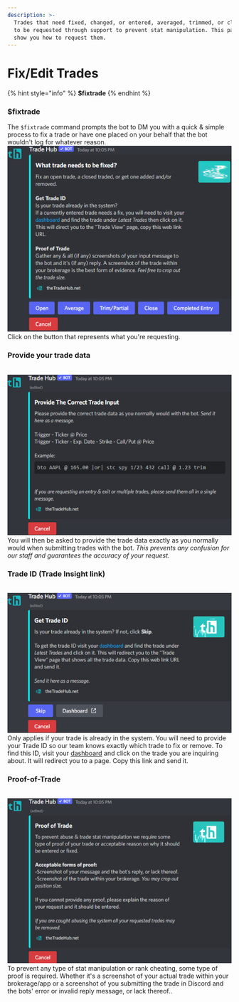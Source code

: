 ```yaml
---
description: >-
  Trades that need fixed, changed, or entered, averaged, trimmed, or closed need
  to be requested through support to prevent stat manipulation. This page will
  show you how to request them.
---
```


# Fix/Edit Trades

{% hint style="info" %}
**$fixtrade**
{% endhint %}

### $fixtrade

The `$fixtrade` command prompts the bot to DM you with a quick & simple process to fix a trade or have one placed on your behalf that the bot wouldn't log for whatever reason.\
![](<../.gitbook/assets/image (42).png>)\
Click on the button that represents what you're requesting.



### Provide your trade data

\
![](<../.gitbook/assets/image (7).png>)\
You will then be asked to provide the trade data exactly as you normally would when submitting trades with the bot. _This prevents any confusion for our staff and guarantees the accuracy of your request._



### Trade ID (Trade Insight link)

\
![](<../.gitbook/assets/image (139).png>)\
Only applies if your trade is already in the system. You will need to provide your Trade ID so our team knows exactly which trade to fix or remove. To find this ID, visit your [dashboard](https://thetradehub.net/dashboard) and click on the trade you are inquiring about. It will redirect you to a page. Copy this link and send it.



### Proof-of-Trade

\
![](<../.gitbook/assets/image (153).png>)\
To prevent any type of stat manipulation or rank cheating, some type of proof is required. Whether it's a screenshot of your actual trade within your brokerage/app or a screenshot of you submitting the trade in Discord and the bots' error or invalid reply message, or lack thereof..
